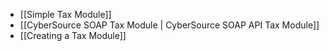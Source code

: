 - [[Simple Tax Module]]
- [[CyberSource SOAP Tax Module | CyberSource SOAP API Tax Module]]
- [[Creating a Tax Module]]
